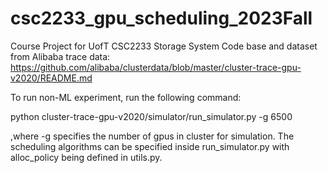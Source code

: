 # csc2233_gpu_scheduling_2023Fall

Course Project for UofT CSC2233 Storage System
Code base and dataset from Alibaba trace data: https://github.com/alibaba/clusterdata/blob/master/cluster-trace-gpu-v2020/README.md

To run non-ML experiment, run the following command:

python cluster-trace-gpu-v2020/simulator/run_simulator.py -g 6500

,where -g specifies the number of gpus in cluster for simulation. The scheduling algorithms can be specified inside run_simulator.py with alloc_policy being defined in utils.py.



